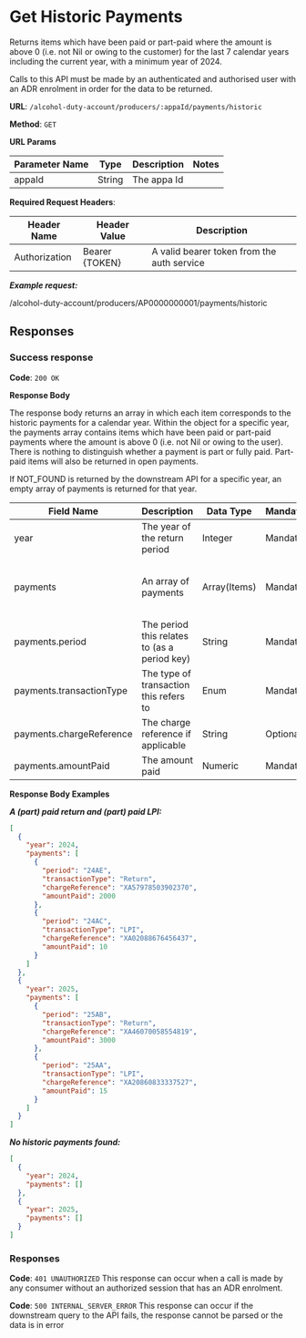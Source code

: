 # Get Historic Payments

Returns items which have been paid or part-paid where the amount is above 0 (i.e. not Nil or owing to the customer)
for the last 7 calendar years including the current year, with a minimum year of 2024.

Calls to this API must be made by an authenticated and authorised user with an ADR enrolment in order for the data to be
returned.

**URL**: `/alcohol-duty-account/producers/:appaId/payments/historic`

**Method**: `GET`

**URL Params**

| Parameter Name | Type   | Description | Notes |
|----------------|--------|-------------|-------|
| appaId         | String | The appa Id |       |

**Required Request Headers**:

| Header Name   | Header Value   | Description                                |
|---------------|----------------|--------------------------------------------|
| Authorization | Bearer {TOKEN} | A valid bearer token from the auth service |

***Example request:***

/alcohol-duty-account/producers/AP0000000001/payments/historic

## Responses

### Success response

**Code**: `200 OK`

**Response Body**

The response body returns an array in which each item corresponds to the historic payments for a calendar year.
Within the object for a specific year, the payments array contains items which have been paid or part-paid payments
where the amount is above 0 (i.e. not Nil or owing to the user). There is nothing to distinguish whether a payment is
part or fully paid. Part-paid items will also be returned in open payments.

If NOT_FOUND is returned by the downstream API for a specific year, an empty array of payments is returned for that
year.

| Field Name               | Description                                  | Data Type    | Mandatory/Optional | Notes                                         |
|--------------------------|----------------------------------------------|--------------|--------------------|-----------------------------------------------|
| year                     | The year of the return period                | Integer      | Mandatory          |                                               |
| payments                 | An array of payments                         | Array(Items) | Mandatory          | Only those paid or part paid (amountPaid > 0) |
| payments.period          | The period this relates to (as a period key) | String       | Mandatory          | YYAM (year, 'A,' month A-L)                   |
| payments.transactionType | The type of transaction this refers to       | Enum         | Mandatory          | Return, LPI, RPI                              |
| payments.chargeReference | The charge reference if applicable           | String       | Optional           |                                               |
| payments.amountPaid      | The amount paid                              | Numeric      | Mandatory          |                                               |

**Response Body Examples**

***A (part) paid return and (part) paid LPI:***

```json
[
  {
    "year": 2024,
    "payments": [
      {
        "period": "24AE",
        "transactionType": "Return",
        "chargeReference": "XA57978503902370",
        "amountPaid": 2000
      },
      {
        "period": "24AC",
        "transactionType": "LPI",
        "chargeReference": "XA02088676456437",
        "amountPaid": 10
      }
    ]
  },
  {
    "year": 2025,
    "payments": [
      {
        "period": "25AB",
        "transactionType": "Return",
        "chargeReference": "XA46070058554819",
        "amountPaid": 3000
      },
      {
        "period": "25AA",
        "transactionType": "LPI",
        "chargeReference": "XA20860833337527",
        "amountPaid": 15
      }
    ]
  }
]
```

***No historic payments found:***

```json
[
  {
    "year": 2024,
    "payments": []
  },
  {
    "year": 2025,
    "payments": []
  }
]
```

### Responses

**Code**: `401 UNAUTHORIZED`
This response can occur when a call is made by any consumer without an authorized session that has an ADR enrolment.

**Code**: `500 INTERNAL_SERVER_ERROR`
This response can occur if the downstream query to the API fails, the response cannot be parsed or the data is in error